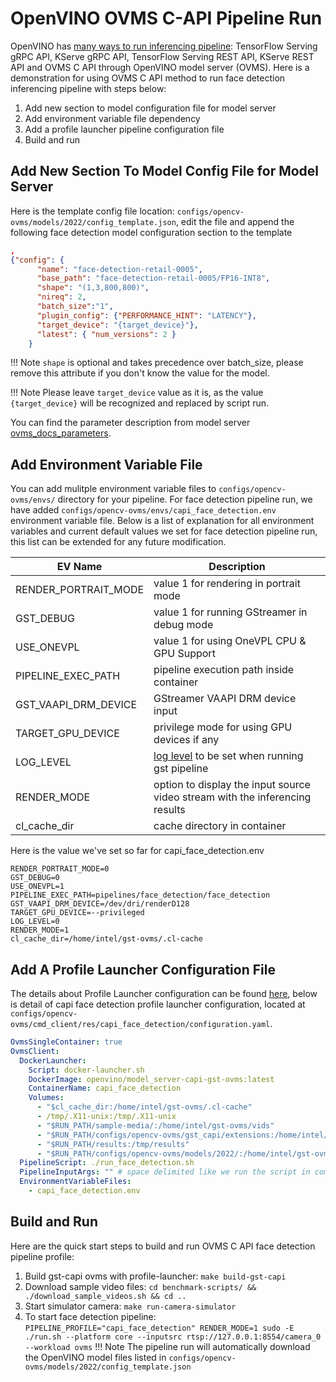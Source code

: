 # OpenVINO OVMS C-API Pipeline Run

OpenVINO has [many ways to run inferencing pipeline](https://docs.openvino.ai/2023.1/ovms_docs_server_api.html): 
TensorFlow Serving gRPC API, KServe gRPC API, TensorFlow Serving REST API, KServe REST API and OVMS C API through OpenVINO model server (OVMS). Here is a demonstration for using OVMS C API method to run face detection inferencing pipeline with steps below:

1. Add new section to model configuration file for model server
2. Add environment variable file dependency
3. Add a profile launcher pipeline configuration file
4. Build and run


## Add New Section To Model Config File for Model Server
Here is the template config file location: `configs/opencv-ovms/models/2022/config_template.json`, edit the file and append the following face detection model configuration section to the template
```json
,
{"config": {
      "name": "face-detection-retail-0005",
      "base_path": "face-detection-retail-0005/FP16-INT8",
      "shape": "(1,3,800,800)",
      "nireq": 2,
      "batch_size":"1",
      "plugin_config": {"PERFORMANCE_HINT": "LATENCY"},
      "target_device": "{target_device}"},
      "latest": { "num_versions": 2 }
    }
```
!!! Note
    `shape` is optional and takes precedence over batch_size, please remove this attribute if you don't know the value for the model.

!!! Note
    Please leave `target_device` value as it is, as the value `{target_device}` will be recognized and replaced by script run.

You can find the parameter description from model server [ovms_docs_parameters](https://docs.openvino.ai/2023.1/ovms_docs_parameters.html).

## Add Environment Variable File
You can add mulitple environment variable files to `configs/opencv-ovms/envs/` directory for your pipeline. For face detection pipeline run, we have added `configs/opencv-ovms/envs/capi_face_detection.env` environment variable file. Below is a list of explanation for all environment variables and current default values we set for face detection pipeline run, this list can be extended for any future modification.

| EV Name                   | Description                                           |
| --------------------------| ------------------------------------------------------|
| RENDER_PORTRAIT_MODE      | value 1 for rendering in portrait mode                |
| GST_DEBUG                 | value 1 for running GStreamer in debug mode           |
| USE_ONEVPL                | value 1 for using OneVPL CPU & GPU Support            |
| PIPELINE_EXEC_PATH        | pipeline execution path inside container              |
| GST_VAAPI_DRM_DEVICE      | GStreamer VAAPI DRM device input                      |
| TARGET_GPU_DEVICE         | privilege mode for using GPU devices if any           |
| LOG_LEVEL                 | [log level](https://gstreamer.freedesktop.org/documentation/tutorials/basic/debugging-tools.html?gi-language=c#the-debug-log) to be set when running gst pipeline         |
| RENDER_MODE               | option to display the input source video stream with the inferencing results              |
| cl_cache_dir              | cache directory in container                          |

Here is the value we've set so far for capi_face_detection.env
```text
RENDER_PORTRAIT_MODE=0
GST_DEBUG=0
USE_ONEVPL=1
PIPELINE_EXEC_PATH=pipelines/face_detection/face_detection
GST_VAAPI_DRM_DEVICE=/dev/dri/renderD128
TARGET_GPU_DEVICE=--privileged
LOG_LEVEL=0
RENDER_MODE=1
cl_cache_dir=/home/intel/gst-ovms/.cl-cache
```

## Add A Profile Launcher Configuration File
The details about Profile Launcher configuration can be found [here](./profileLauncherConfigs.md), below is detail of capi face detection profile launcher configuration, located at `configs/opencv-ovms/cmd_client/res/capi_face_detection/configuration.yaml`.
```yaml
OvmsSingleContainer: true
OvmsClient:
  DockerLauncher:
    Script: docker-launcher.sh
    DockerImage: openvino/model_server-capi-gst-ovms:latest
    ContainerName: capi_face_detection
    Volumes:
      - "$cl_cache_dir:/home/intel/gst-ovms/.cl-cache"
      - /tmp/.X11-unix:/tmp/.X11-unix
      - "$RUN_PATH/sample-media/:/home/intel/gst-ovms/vids"
      - "$RUN_PATH/configs/opencv-ovms/gst_capi/extensions:/home/intel/gst-ovms/extensions"
      - "$RUN_PATH/results:/tmp/results"
      - "$RUN_PATH/configs/opencv-ovms/models/2022/:/home/intel/gst-ovms/models"
  PipelineScript: ./run_face_detection.sh
  PipelineInputArgs: "" # space delimited like we run the script in command and take those input arguments
  EnvironmentVariableFiles:
    - capi_face_detection.env
```

## Build and Run
Here are the quick start steps to build and run OVMS C API face detection pipeline profile:
1. Build gst-capi ovms with profile-launcher: `make build-gst-capi`
2. Download sample video files: `cd benchmark-scripts/ && ./download_sample_videos.sh && cd ..`
3. Start simulator camera: `make run-camera-simulator`
4. To start face detection pipeline: `PIPELINE_PROFILE="capi_face_detection" RENDER_MODE=1 sudo -E ./run.sh --platform core --inputsrc rtsp://127.0.0.1:8554/camera_0 --workload ovms`
!!! Note
    The pipeline run will automatically download the OpenVINO model files listed in `configs/opencv-ovms/models/2022/config_template.json`